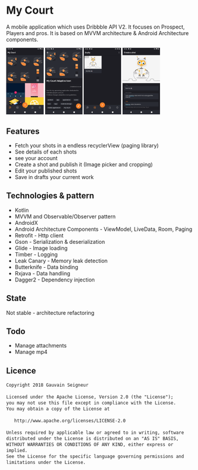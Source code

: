 # My Court
A mobile application which uses Dribbble API V2. It focuses on Prospect, Players and pros. 
It is based on MVVM architecture & Android Architecture components. 

<img src="art/home.png" width="20%"></img>
<img src="art/details.png" width="20%"></img>
<img src="art/draft.png" width="20%"></img>
<img src="art/draft2.png" width="20%"></img>

## Features
* Fetch your shots in a endless recyclerView (paging library)
* See details of each shots
* see your account
* Create a shot and publish it (Image picker and cropping)
* Edit your published shots
* Save in drafts your current work

## Technologies & pattern
* Kotlin
* MVVM and Observable/Observer pattern
* AndroidX
* Android Architecture Components - ViewModel, LiveData, Room, Paging
* Retrofit - Http client
* Gson - Serialization & deserialization
* Glide - Image loading
* Timber - Logging
* Leak Canary - Memory leak detection
* Butterknife - Data binding
* Rxjava - Data handling
* Dagger2 - Dependency injection

## State
Not stable - architecture refactoring

## Todo
* Manage attachments
* Manage mp4 

## Licence
```
Copyright 2018 Gauvain Seigneur

Licensed under the Apache License, Version 2.0 (the "License");
you may not use this file except in compliance with the License.
You may obtain a copy of the License at

   http://www.apache.org/licenses/LICENSE-2.0

Unless required by applicable law or agreed to in writing, software
distributed under the License is distributed on an "AS IS" BASIS,
WITHOUT WARRANTIES OR CONDITIONS OF ANY KIND, either express or implied.
See the License for the specific language governing permissions and
limitations under the License.
```